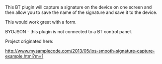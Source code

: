 This BT plugin will capture a signature on the device on one screen and then allow you to save the name of the signature and save it to the device. 

This would work great with a form.


BYOJSON - this plugin is not connected to a BT control panel.

Project originated here:

http://www.mysamplecode.com/2013/05/ios-smooth-signature-capture-example.html?m=1 